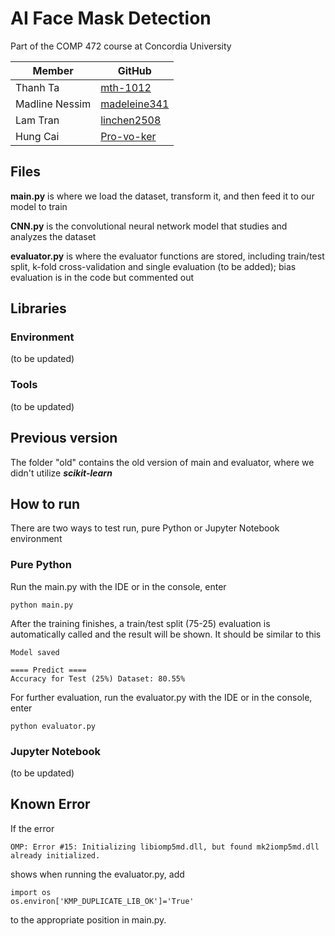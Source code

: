 # AI Face Mask Detection

Part of the COMP 472 course at Concordia University

| Member | GitHub |
|----------|--------------------|
| Thanh Ta | [mth-1012](https://github.com/mth-1012) |
| Madline Nessim | [madeleine341](https://github.com/madeleine3341) |
| Lam Tran | [linchen2508](https://github.com/linchen2508) |
| Hung Cai | [Pro-vo-ker](https://github.com/Pro-vo-ker) |

## Files

**main.py** is where we load the dataset, transform it, and then feed it to our model to train

**CNN.py** is the convolutional neural network model that studies and analyzes the dataset

**evaluator.py** is where the evaluator functions are stored, including train/test split, k-fold cross-validation and
single evaluation (to be added); bias evaluation is in the code but commented out

## Libraries

### Environment

(to be updated)

### Tools

(to be updated)

## Previous version

The folder "old" contains the old version of main and evaluator, where we didn't utilize _**scikit-learn**_

## How to run

There are two ways to test run, pure Python or Jupyter Notebook environment

### Pure Python

Run the main.py with the IDE or in the console, enter 

    python main.py

After the training finishes, a train/test split (75-25) evaluation is automatically called and the result will be shown. 
It should be similar to this

    Model saved
    
    ==== Predict ====
    Accuracy for Test (25%) Dataset: 80.55%

For further evaluation, run the evaluator.py with the IDE or in the console, enter

    python evaluator.py

### Jupyter Notebook

(to be updated)

## Known Error

If the error 

    OMP: Error #15: Initializing libiomp5md.dll, but found mk2iomp5md.dll already initialized.

shows when running the evaluator.py, add

    import os
    os.environ['KMP_DUPLICATE_LIB_OK']='True'

to the appropriate position in main.py.